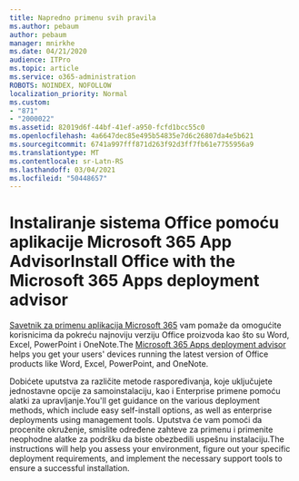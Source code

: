 ```yaml
---
title: Napredno primenu svih pravila
ms.author: pebaum
author: pebaum
manager: mnirkhe
ms.date: 04/21/2020
audience: ITPro
ms.topic: article
ms.service: o365-administration
ROBOTS: NOINDEX, NOFOLLOW
localization_priority: Normal
ms.custom:
- "871"
- "2000022"
ms.assetid: 82019d6f-44bf-41ef-a950-fcfd1bcc55c0
ms.openlocfilehash: 4a6647dec85e495b54835e7d6c26807da4e5b621
ms.sourcegitcommit: 6741a997fff871d263f92d3ff7fb61e7755956a9
ms.translationtype: MT
ms.contentlocale: sr-Latn-RS
ms.lasthandoff: 03/04/2021
ms.locfileid: "50448657"
---
```

# <a name="install-office-with-the-microsoft-365-apps-deployment-advisor"></a><span data-ttu-id="c3b34-102">Instaliranje sistema Office pomoću aplikacije Microsoft 365 App Advisor</span><span class="sxs-lookup"><span data-stu-id="c3b34-102">Install Office with the Microsoft 365 Apps deployment advisor</span></span>

<span data-ttu-id="c3b34-103">[Savetnik za primenu aplikacija Microsoft 365](https://admin.microsoft.com/adminportal/home) vam pomaže da omogućite korisnicima da pokreću najnoviju verziju Office proizvoda kao što su Word, Excel, PowerPoint i OneNote.</span><span class="sxs-lookup"><span data-stu-id="c3b34-103">The [Microsoft 365 Apps deployment advisor](https://admin.microsoft.com/adminportal/home) helps you get your users' devices running the latest version of Office products like Word, Excel, PowerPoint, and OneNote.</span></span>
  
<span data-ttu-id="c3b34-104">Dobićete uputstva za različite metode raspoređivanja, koje uključujete jednostavne opcije za samoinstalaciju, kao i Enterprise primene pomoću alatki za upravljanje.</span><span class="sxs-lookup"><span data-stu-id="c3b34-104">You'll get guidance on the various deployment methods, which include easy self-install options, as well as enterprise deployments using management tools.</span></span> <span data-ttu-id="c3b34-105">Uputstva će vam pomoći da procenite okruženje, smislite određene zahteve za primenu i primenite neophodne alatke za podršku da biste obezbedili uspešnu instalaciju.</span><span class="sxs-lookup"><span data-stu-id="c3b34-105">The instructions will help you assess your environment, figure out your specific deployment requirements, and implement the necessary support tools to ensure a successful installation.</span></span>
  